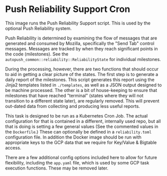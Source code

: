 # Push Reliability Support Cron

This image runs the Push Reliability Support script. This is used by the optional Push Reliability system.

Push Reliability is determined by examining the flow of messages that are generated and consumed by Mozilla, specifically the "Send Tab" control messages.
Messages are tracked by when they reach significant points in the code (milestones). See the `autopush_common::reliability::ReliabilityState` for individual milestones.

During the processing, however, there are two functions that should occur to aid in getting a clear picture of the states. The first step is to generate a daily report of the milestones. This script generates this report using the Jinja2 templates listed in `./templates`, as well as a JSON output designed to be machine processed. The other is a bit of house-keeping to ensure that milestones that have reached "terminal" (states where they will not transition to a different state later), are regularly removed. This will prevent out-dated data from collecting and producing less useful reports.

This task is designed to be run as a Kubernetes Cron Job. The actual configuration for that is contained in a different, internally used repo, but all that is doing is setting a few general values (See the commented values in the `Dockerfile`.) These can optionally be defined in a `reliability.toml` configuration file. In addition the Docker image should be run with appropriate keys to the GCP data that we require for Key/Value & Bigtable access.

There are a few additional config options included here to allow for future flexibility, including the `app.yaml` file, which is used by some GCP task execution functions. These may be removed later.
